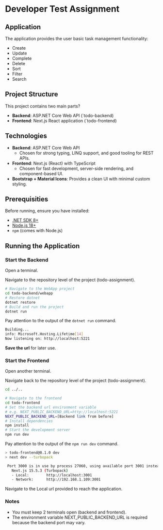 # Developer Test Assignment

## Application
The application provides the user basic task management functionality:
* Create
* Update
* Complete
* Delete
* Sort
* Filter
* Search

## Project Structure
This project contains two main parts?
- **Backend**: ASP.NET Core Web API (`todo-backend)
- **Frontend**: Next.js React application (`todo-frontend)

## Technologies

- **Backend**: ASP.NET Core Web API
    - Chosen for strong typing, LINQ support, and good tooling for REST APIs.
- **Frontend**: Next.js (React) with TypeScript
    - Chosen for fast development, server-side rendering, and component-based UI.
- **Bootstrap + Material Icons**: Provides a clean UI with minimal custom styling.

## Prerequisities

Before running, ensure you have installed:
- [.NET SDK 8+](https://dotnet.microsoft.com/en-us/download)
- [Node.js 18+](https://nodejs.org/)
- `npm` (comes with Node.js)

## Running the Application

### Start the Backend

Open a terminal.

Navigate to the repository level of the project (todo-assignment).

```bash
# Navigate to the WebApp project
cd todo-backend/webapp
# Restore dotnet
dotnet restore
# Build and run the project
dotnet run
```

Pay attention to the output of the `dotnet run` command.

```bash
Building...
info: Microsoft.Hosting.Lifetime[14]
Now listening on: http://localhost:5221
```

**Save the url** for later use.



### Start the Frontend

Open another terminal.

Navigate back to the repository level of the project (todo-assignment).

```bash
cd ../..
```

```bash
# Navigate to the frontend
cd todo-frontend
# Set the backend url environment variable
# e.g. NEXT_PUBLIC_BACKEND_URL=http://localhost:5221
NEXT_PUBLIC_BACKEND_URL=[Backend link from before]
# Install dependencies
npm install
# Start the development server
npm run dev
```

Pay attention to the output of the `npm run dev` command.

```bash
> todo-frontend@0.1.0 dev
> next dev --turbopack

 Port 3000 is in use by process 27060, using available port 3001 instead.
   Next.js 15.5.3 (Turbopack)
   - Local:        http://localhost:3001
   - Network:      http://192.168.1.109:3001

```

Navigate to the Local url provided to reach the application.

### Notes

* You must keep 2 terminals open (backend and frontend).
* The environment variable NEXT_PUBLIC_BACKEND_URL is required because the backend port may vary.